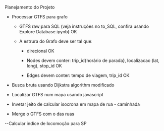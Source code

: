 Planejamento do Projeto

- Processar GTFS para grafo

    - GTFS raw para SQL (veja instruções no to_SQL, confira usando Explore Database.ipynb) OK
    
    - A estrura do Grafo deve ser tal que:
    
        - direcional OK
        
        - Nodes devem conter: trip_id{horário de parada}, localizacao (lat, long), stop_id OK
        
        - Edges devem conter: tempo de viagem, trip_id OK

- Busca bruta usando Dijkstra algorithm modificado

- Localizar GTFS num mapa usando javascript

- Invetar jeito de calcular isocrona em mapa de rua - caminhada
- Merge o GTFS com o das ruas

--Calcular indíce de locomoção para SP
